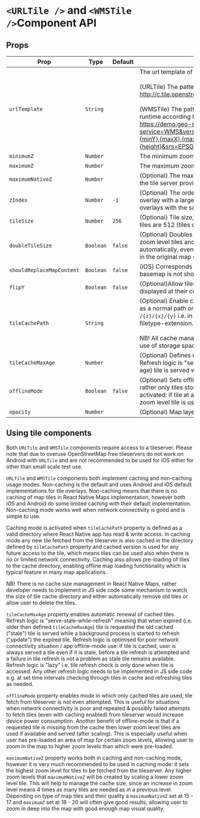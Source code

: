 # `<URLTile />` and `<WMSTile />`Component API

## Props

| Prop | Type | Default | Note |
|---|---|---|---|
| `urlTemplate` | `String` |  | The url template of the map tileserver. <br/><br/> (URLTile) The patterns {x} {y} {z} will be replaced at runtime. For example, http://c.tile.openstreetmap.org/{z}/{x}/{y}.png. <br/><br/> (WMSTile) The patterns {minX} {maxX} {minY} {maxY} {width} {height} will be replaced at runtime according to EPSG:900913 specification bounding box. For example, https://demo.geo-solutions.it/geoserver/tiger/wms?service=WMS&version=1.1.0&request=GetMap&layers=tiger:poi&styles=&bbox={minX},{minY},{maxX},{maxY}&width={width}&height={height}&srs=EPSG:900913&format=image/png&transparent=true&format_options=dpi:213.
| `minimumZ` | `Number` |  | The minimum zoom level for this tile overlay.
| `maximumZ` | `Number` |  | The maximum zoom level for this tile overlay.
| `maximumNativeZ` | `Number` |  | (Optional) The maximum native zoom level for this tile overlay i.e. the highest zoom level that the tile server provides. Tiles are auto-scaled for higher zoom levels.
| `zIndex` | `Number` | `-1` |  (Optional) The order in which this tile overlay is drawn with respect to other overlays. An overlay with a larger z-index is drawn over overlays with smaller z-indices. The order of overlays with the same z-index is arbitrary.
| `tileSize` | `Number` | `256` | (Optional) Tile size, default size is 256 (for tiles of 256 * 256 pixels). High-res (aka 'retina') tiles are 512 (tiles of 512 * 512 pixels).
| `doubleTileSize` | `Boolean` | `false` | (Optional) Doubles tile size from 256 to 512 utilising higher zoom levels i.e loading 4 higher zoom level tiles and combining them for one high-resolution tile. iOS does this automatically, even if it is not desirable always. NB! using this makes text labels smaller than in the original map style.
| `shouldReplaceMapContent` | `Boolean` | `false` | (iOS) Corresponds to MKTileOverlay canReplaceMapContent i.e. if true then underlying iOS basemap is not shown.
| `flipY` | `Boolean` | `false`  | (Optional)Allow tiles using the TMS coordinate system (origin bottom left) to be used, and displayed at their correct coordinates.
| `tileCachePath` | `String` |  |(Optional) Enable caching of tiles in the specified directory. Directory can be specified either as a normal path or in URL format (`file://`). Tiles are stored in tileCachePath directory as `/{z}/{x}/{y}` i.e. in sub-directories 2-levels deep, filename is tile y-coordinate without any filetype-extension. <br/><br/>NB! All cache management needs to be implemented by client e.g. deleting tiles to manage use of storage space etc.
| `tileCacheMaxAge` | `Number` |  | (Optional) Defines maximum age in seconds for a cached tile before it's refreshed. NB! Refresh logic is "serve-stale-while-refresh" i.e. to ensure map availability a stale (over max age) tile is served while a tile refresh process is started in the background.
| `offlineMode` | `Boolean` | `false` | (Optional) Sets offline-mode. In offline-mode tiles are not fetched from the tile servers, rather only tiles stored in the cache directory are used. Furthermore automated tile scaling is activated: if tile at a desired zoom level is not found from the cache directory, then lower zoom level tile is used (up to 4 levels lower) and scaled.
| `opacity` | `Number` |  | (Optional) Map layer opacity. Value between 0 - 1, with 0 meaning fully transparent.

## Using tile components

Both `URLTile` and `WMSTile` components require access to a tileserver. Please note that due to overuse OpenStreetMap free tileservers do not work on Android with `URLTile` and are not recommended to be used for iOS either for other than small scale test use.

`URLTile` and `WMSTile` components both implement caching and non-caching usage modes. Non-caching is the default and uses Android and iOS default implementations for tile overlays. Non-caching means that there is no caching of map tiles in React Native Maps implementation, however both iOS and Android do some limited caching with their default implementation. Non-caching mode works well when network connectivity is good and is simple to use.

Caching mode is activated when `tileCachePath` property is defined as a valid directory where React Native app has read & write access. In caching mode any new tile fetched from the tileserver is also cached in the directory defined by `tileCachePath` property and cached version is used for any future access to the tile, which means tiles can be used also when there is no or limited network connectivity. Caching also allows pre-loading of tiles to the cache directory, enabling offline map loading functionality which is typical feature in many map applications. 

NB! There is no cache size management in React Native Maps, rather developer needs to implement in JS side code some mechanism to watch the size of tile cache directory and either automatically remove old tiles or allow user to delete the tiles.

`tileCacheMaxAge` property enables automatic renewal of cached tiles. Refresh logic is "serve-stale-while-refresh" meaning that when expired (i.e. older than defined `tileCacheMaxAge`) tile is requested the old cached ("stale") tile is served while a background process is started to refresh ("update") the expired tile. Refresh logic is optimised for poor network connectivity situation / app offline-mode use: if tile is cached, user is always served a tile even if it is stale, before a tile refresh is attempted and a failure in tile refresh is not a problem as stale tile remains available. Refresh logic is "lazy" i.e. tile refresh check is only done when tile is accessed. Any other refresh logic needs to be implemented in JS side code e.g. at set time intervals checking through tiles in cache and refreshing tiles as needed.

`offlineMode` property enables mode in which only cached tiles are used, tile fetch from tileserver is not even attempted. This is useful for situations when network connectivity is poor and repeated & possibly failed attempts to fetch tiles (even with caching enabled) from tileserver would increase device power consumption. Another benefit of offline-mode is that if a requested tile is missing from the cache then lower zoom level tiles are used if available and served (after scaling). This is especially useful when user has pre-loaded an area of map for certain zoom levels, allowing user to zoom in the map to higher zoom levels than which were pre-loaded.

`maximumNativeZ` property works both in caching and non-caching mode, however it is very much recommended to be used in caching mode: it sets the highest zoom level for tiles to be fetched from the tileserver. Any higher zoom levels that `maximumNativeZ` will be created by scaling a lower zoom level tile. This will help to manage the cache size, since an increase in zoom level means 4 times as many tiles are needed as in a previous level. Depending on type of map tiles and their quality a `maximumNativeZ` set at 15 - 17 and `maximumZ` set at 18 - 20 will often give good results, allowing user to zoom in deep into the map with good enough map visual quality.
